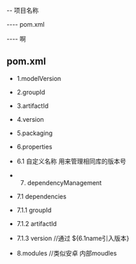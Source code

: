   --  项目名称

  ----  pom.xml

  ----  啊



## pom.xml
- 1.modelVersion
- 2.groupId
- 3.artifactId
- 4.version
- 5.packaging

- 6.properties
- 6.1 自定义名称 用来管理相同库的版本号
- 7. dependencyManagement
- 7.1 dependencies
- 7.1.1 groupId
- 7.1.2 artifactId
- 7.1.3 version //通过 ${6.1name引入版本}

- 8.modules //类似安卓 内部moudles
